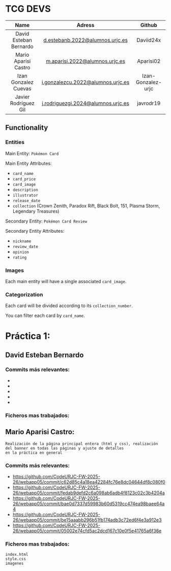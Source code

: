 # **TCG DEVS**

| Name  | Adress | Github |
| :-------------:|:-------------:| :-------------: |
|David Esteban Bernardo|d.estebanb.2022@alumnos.urjc.es|Daviid24x| 
|Mario Aparisi Castro|m.aparisi.2022@alumnos.urjc.es|Aparisi02|
|Izan Gonzalez Cuevas|i.gonzalezcu.2022@alumnos.urjc.es|Izan-Gonzalez-urjc|
|Javier Rodríguez Gil|j.rodriguezgi.2024@alumnos.urjc.es|javrodr19|

## **Functionality**
### Entities
Main Entity: `Pokémon Card`

Main Entity Attributes: 
* `card_name`
* `card_price`
* `card_image`
* `description`
* `illustrator`
* `release_date`
* `collection` (Crown Zenith, Paradox Rift, Black Bolt, 151, Plasma Storm, Legendary Treasures)

Secondary Entity: `Pokémon Card Review`

Secondary Entity Attributes: 
* `nickname`
* `review_date`
* `opinion`
* `rating`

### Images
Each main entity will have a single associated `card_image`.

### Categorization
Each card will be divided according to its `collection_number`.

You can filter each card by `card_name`.


# Práctica 1:
























## David Esteban Bernardo

### Commits más relevantes:

*
*
*
*
*

### Ficheros mas trabajados:

## Mario Aparisi Castro:
    Realización de la página principal entera (html y css), realización del banner en todas las páginas y ajuste de detalles 
    en la práctica en general
### Commits más relevantes:
* https://github.com/CodeURJC-FW-2025-26/webapp05/commit/c62d85c4a18ea42284fc76e8dc04644df8c080f0
* https://github.com/CodeURJC-FW-2025-26/webapp05/commit/fedab9defd2c6a098ab6adb4f8123c02c3b4204a
* https://github.com/CodeURJC-FW-2025-26/webapp05/commit/bae0d7337d59983b60d5319cc474ea98baee64a4
* https://github.com/CodeURJC-FW-2025-26/webapp05/commit/be15aaabb296b51fb174adb3c72ed6f4e3a912e3
* https://github.com/CodeURJC-FW-2025-26/webapp05/commit/05002e74cfd5ac2dcd167c10e0f5e41765a6f36e
### Ficheros mas trabajados:
    index.html
    style.css
    imagenes
    





